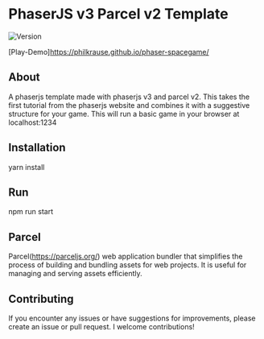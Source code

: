# PhaserJS v3 Parcel v2 Template

![Version](https://img.shields.io/badge/version-1.0.0-brightgreen)

[Play-Demo]https://philkrause.github.io/phaser-spacegame/

## About
A phaserjs template made with phaserjs v3 and parcel v2. This takes the first tutorial from the phaserjs website and combines it with a suggestive structure for your game. This will run a basic game in your browser at localhost:1234

## Installation
yarn install

## Run
npm run start

## Parcel
Parcel(https://parceljs.org/) web application bundler that simplifies the process of building and bundling assets for web projects. It is useful for managing and serving assets efficiently.  

## Contributing
If you encounter any issues or have suggestions for improvements, please create an issue or pull request. I welcome contributions!
